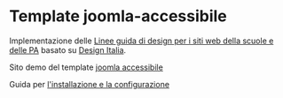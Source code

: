 # Template joomla-accessibile
Implementazione delle [Linee guida di design per i siti web della scuole e delle PA](https://www.agid.gov.it/it/linee-guida) basato su [Design Italia](https://designers.italia.it/).

Sito demo del template [joomla accessibile](https://joomla-accessibile.protocollicreativi.it/)

Guida per [l'installazione e la configurazione](https://www.protocollicreativi.it/insight/template-joomla-3-accessibile-e-responsive-gratis-design-italia) 
